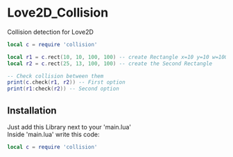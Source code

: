 # Love2D_Collision
Collision detection for Love2D

```lua
local c = require 'collision'

local r1 = c.rect(10, 10, 100, 100) -- create Rectangle x=10 y=10 w=100 h=100
local r2 = c.rect(25, 13, 100, 100) -- create the Second Rectangle

-- Check collision between them
print(c.check(r1, r2)) -- First option
print(r1:check(r2)) -- Second option
```

## Installation
Just add this Library next to your 'main.lua'<br>
Inside 'main.lua' write this code:
```lua
local c = require 'collision'
```
